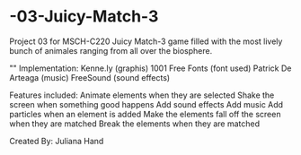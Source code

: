 # -03-Juicy-Match-3
Project 03 for MSCH-C220
Juicy Match-3 game filled with the most lively bunch of animales ranging from all over the biosphere.

""
Implementation:
  Kenne.ly (graphis)
  1001 Free Fonts (font used)
  Patrick De Arteaga (music)
  FreeSound (sound effects)

Features included:
  Animate elements when they are selected
  Shake the screen when something good happens
  Add sound effects
  Add music
  Add particles when an element is added
  Make the elements fall off the screen when they are matched
  Break the elements when they are matched
  
  Created By:
  Juliana Hand
